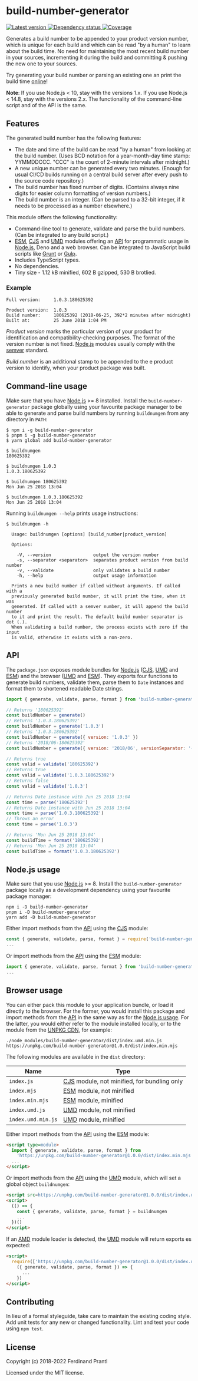 # build-number-generator

[![Latest version](https://img.shields.io/npm/v/build-number-generator)
 ![Dependency status](https://img.shields.io/librariesio/release/npm/build-number-generator)
](https://www.npmjs.com/package/build-number-generator)
[![Coverage](https://codecov.io/gh/prantlf/build-number-generator/branch/master/graph/badge.svg)](https://codecov.io/gh/prantlf/build-number-generator)

Generates a build number to be appended to your product version number, which is unique for each build and which can be read "by a human" to learn about the build time. No need for maintaining the most recent build number in your sources, incrementing it during the build and committing & pushing the new one to your sources.

Try generating your build number or parsing an existing one an print the build time [online]!

**Note**: If you use Node.js < 10, stay with the versions 1.x. If you use Node.js < 14.8, stay with the versions 2.x. The functionality of the command-line script and of the API is the same.

## Features

The generated build number has the following features:

* The date and time of the build can be read "by a human" from looking at the build number. (Uses BCD notation for a year-month-day time stamp: YYMMDDCCC. "CCC" is the count of 2-minute intervals after midnight.) 
* A new unique number can be generated every two minutes. (Enough for usual CI/CD builds running on a central build server after every push to the source code repository.)
* The build number has fixed number of digits. (Contains always nine digits for easier column formatting of version numbers.)
* The build number is an integer. (Can be parsed to a 32-bit integer, if it needs to be processed as a number elsewhere.)

This module offers the following functionality:

* Command-line tool to generate, validate and parse the build numbers. (Can be integrated to any build script.)
* [ESM], [CJS] and [UMD] modules offering an [API] for programmatic usage in [Node.js], Deno and a web browser. Can be integrated to JavaScript build scripts like [Grunt] or [Gulp].
* Includes TypeScript types.
* No dependencies.
* Tiny size - 1.12 kB minified, 602 B gzipped, 530 B brotlied.

### Example

    Full version:     1.0.3.180625392

    Product version:  1.0.3
    Build number:     180625392 (2018-06-25, 392*2 minutes after midnight)
    Built at:         25 June 2018 1:04 PM

*Product version* marks the particular version of your product for identification and compatibility-checking purposes. The format of the version number is not fixed. [Node.js] modules usually comply with the [semver] standard.

*Build number* is an additional stamp to be appended to the e product version to identify, when your product package was built.

## Command-line usage

Make sure that you have [Node.js] >= 8 installed. Install the `build-number-generator` package globally using your favourite package manager to be able to generate and parse build numbers by running `buildnumgen` from any directory in `PATH`:

    $ npm i -g build-number-generator
    $ pnpm i -g build-number-generator
    $ yarn global add build-number-generator

    $ buildnumgen
    180625392

    $ buildnumgen 1.0.3
    1.0.3.180625392

    $ buildnumgen 180625392
    Mon Jun 25 2018 13:04

    $ buildnumgen 1.0.3.180625392
    Mon Jun 25 2018 13:04

Running `buildnumgen --help` prints usage instructions:

    $ buildnumgen -h

      Usage: buildnumgen [options] [build_number|product_version]

      Options:

        -V, --version                output the version number
        -s, --separator <separator>  separates product version from build number
        -v, --validate               only validates a build number
        -h, --help                   output usage information

      Prints a new build number if called without arguments. If called with a
      previously generated build number, it will print the time, when it was
      generated. If called with a semver number, it will append the build number
      to it and print the result. The default build number separator is dot (.).
      When validating a build number, the process exists with zero if the input
      is valid, otherwise it exists with a non-zero.

## API

The `package.json` exposes module bundles for [Node.js] ([CJS], [UMD] and [ESM]) and the browser ([UMD] and [ESM]). They exports four functions to generate build numbers, validate them, parse them to `Date` instances and format them to shortened readable Date strings.

```js
import { generate, validate, parse, format } from 'build-number-generator'

// Returns '180625392'
const buildNumber = generate()
// Returns '1.0.3.180625392'
const buildNumber = generate('1.0.3')
// Returns '1.0.3.180625392'
const buildNumber = generate({ version: '1.0.3' })
// Returns '2018/06-180625392'
const buildNumber = generate({ version: '2018/06', versionSeparator: '-' })

// Returns true
const valid = validate('180625392')
// Returns true
const valid = validate('1.0.3.180625392')
// Returns false
const valid = validate('1.0.3')

// Returns Date instance with Jun 25 2018 13:04
const time = parse('180625392')
// Returns Date instance with Jun 25 2018 13:04
const time = parse('1.0.3.180625392')
// Throws an error
const time = parse('1.0.3')

// Returns 'Mon Jun 25 2018 13:04'
const buildTime = format('180625392')
// Returns 'Mon Jun 25 2018 13:04'
const buildTime = format('1.0.3.180625392')
```

## Node.js usage

Make sure that you use [Node.js] >= 8. Install the `build-number-generator` package locally as a development dependency using your favourite package manager:

```
npm i -D build-number-generator
pnpm i -D build-number-generator
yarn add -D build-number-generator
```

Either import methods from the [API] using the [CJS] module:

```js
const { generate, validate, parse, format } = require('build-number-generator')
...
```

Or import methods from the [API] using the [ESM] module:

```js
import { generate, validate, parse, format } from 'build-number-generator'
...
```

## Browser usage

You can either pack this module to your application bundle, or load it directly to the browser. For the former, you would install this package and import methods from the [API] in the same way as for the [Node.js usage]. For the latter, you would either refer to the module installed locally, or to the module from the [UNPKG CDN], for example:

    ./node_modules/build-number-generator/dist/index.umd.min.js
    https://unpkg.com/build-number-generator@1.0.0/dist/index.min.mjs

The following modules are available in the `dist` directory:

| Name               | Type                                          |
| ------------------ | --------------------------------------------- |
| `index.js`         | [CJS] module, not minified, for bundling only |
| `index.mjs`        | [ESM] module, not minified                    |
| `index.min.mjs`    | [ESM] module, minified                        |
| `index.umd.js`     | [UMD] module, not minified                    |
| `index.umd.min.js` | [UMD] module, minified                        |

Either import methods from the [API] using the [ESM] module:

```html
<script type=module>
  import { generate, validate, parse, format } from
    'https://unpkg.com/build-number-generator@1.0.0/dist/index.min.mjs'
  ...
</script>
```

Or import methods from the [API] using the [UMD] module, which will set a global object `buildnumgen`:

```html
<script src=https://unpkg.com/build-number-generator@1.0.0/dist/index.umd.min.js></script>
<script>
  (() => {
    const { generate, validate, parse, format } = buildnumgen
    ...
  })()
</script>
```

If an [AMD] module loader is detected, the [UMD] module will return exports es expected:

```html
<script>
  require(['https://unpkg.com/build-number-generator@1.0.0/dist/index.umd.min.js'],
    ({ generate, validate, parse, format }) => {
      ...
    })
</script>
```

## Contributing

In lieu of a formal styleguide, take care to maintain the existing coding style.  Add unit tests for any new or changed functionality. Lint and test your code using `npm test`.

## License

Copyright (c) 2018-2022 Ferdinand Prantl

Licensed under the MIT license.

[online]: https://prantlf.github.io/build-number-generator
[semver]: https://semver.org/
[Node.js]: https://nodejs.org/
[Grunt]: https://gruntjs.com/
[Gulp]: https://gulpjs.com/
[API]: #api
[Node.js usage]: #nodejs-usage
[UNPKG CDN]: https://unpkg.com/
[CJS]: https://blog.risingstack.com/node-js-at-scale-module-system-commonjs-require/#commonjstotherescue
[UMD]: https://github.com/umdjs/umd#readme
[AMD]: https://github.com/amdjs/amdjs-api/wiki/AMD
[ESM]: https://hacks.mozilla.org/2018/03/es-modules-a-cartoon-deep-dive/#content-head

